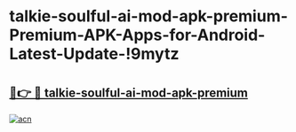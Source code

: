 # talkie-soulful-ai-mod-apk-premium-Premium-APK-Apps-for-Android-Latest-Update-!9mytz

# <h2><a href="https://xshsll.esa.edu.pl?title=talkie-soulful-ai-mod-apk-premium&ref=9mytz">🔗👉 🔴 talkie-soulful-ai-mod-apk-premium</a></h2>

[![acn](https://github.com/user-attachments/assets/0f9c940e-d8b0-45ae-aac7-cd30a18b3e1c)](https://xshsll.esa.edu.pl?title=talkie-soulful-ai-mod-apk-premium&ref=9mytz)

